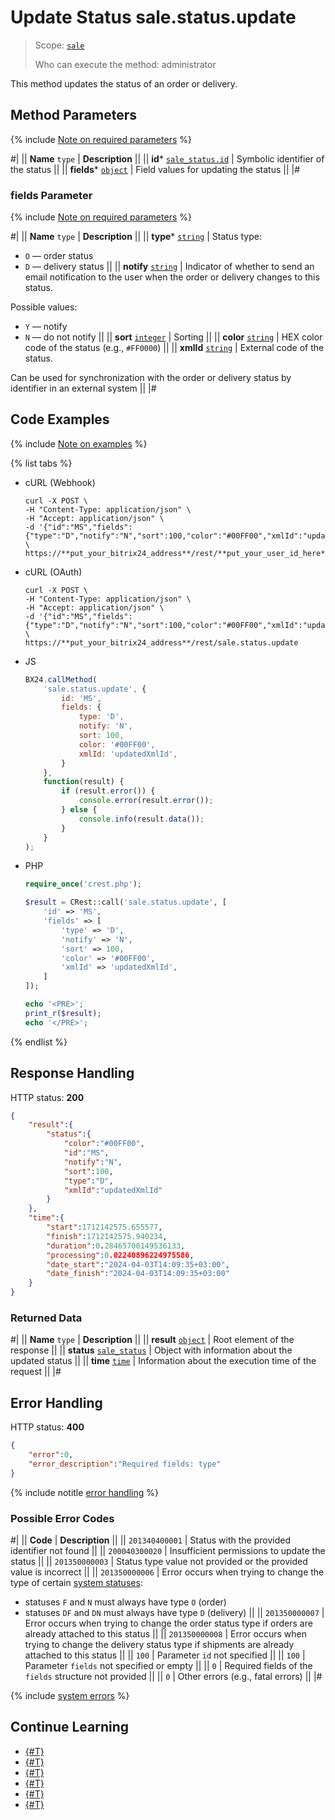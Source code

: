 # Update Status sale.status.update

> Scope: [`sale`](../../scopes/permissions.md)
>
> Who can execute the method: administrator

This method updates the status of an order or delivery.

## Method Parameters

{% include [Note on required parameters](../../../_includes/required.md) %}

#|
|| **Name**
`type` | **Description** ||
|| **id***
[`sale_status.id`](../data-types.md) | Symbolic identifier of the status ||
|| **fields***
[`object`](../../data-types.md) | Field values for updating the status ||
|#

### fields Parameter

{% include [Note on required parameters](../../../_includes/required.md) %}

#|
|| **Name**
`type` | **Description** ||
|| **type***
[`string`](../../data-types.md) | Status type:
- `O` — order status
- `D` — delivery status ||
|| **notify**
[`string`](../../data-types.md) | Indicator of whether to send an email notification to the user when the order or delivery changes to this status.

Possible values:
- `Y` — notify
- `N` — do not notify
 ||
|| **sort**
[`integer`](../../data-types.md) | Sorting ||
|| **color**
[`string`](../../data-types.md) | HEX color code of the status (e.g., `#FF0000`) ||
|| **xmlId**
[`string`](../../data-types.md) | External code of the status.

Can be used for synchronization with the order or delivery status by identifier in an external system
||
|#

## Code Examples

{% include [Note on examples](../../../_includes/examples.md) %}

{% list tabs %}

- cURL (Webhook)

    ```http
    curl -X POST \
    -H "Content-Type: application/json" \
    -H "Accept: application/json" \
    -d '{"id":"MS","fields":{"type":"D","notify":"N","sort":100,"color":"#00FF00","xmlId":"updatedXmlId"}}' \
    https://**put_your_bitrix24_address**/rest/**put_your_user_id_here**/**put_your_webhook_here**/sale.status.update
    ```

- cURL (OAuth)

    ```http
    curl -X POST \
    -H "Content-Type: application/json" \
    -H "Accept: application/json" \
    -d '{"id":"MS","fields":{"type":"D","notify":"N","sort":100,"color":"#00FF00","xmlId":"updatedXmlId"},"auth":"**put_access_token_here**"}' \
    https://**put_your_bitrix24_address**/rest/sale.status.update
    ```

- JS

    ```js
    BX24.callMethod(
        'sale.status.update', {
            id: 'MS',
            fields: {
                type: 'D',
                notify: 'N',
                sort: 100,
                color: '#00FF00',
                xmlId: 'updatedXmlId',
            }
        },
        function(result) {
            if (result.error()) {
                console.error(result.error());
            } else {
                console.info(result.data());
            }
        }
    );
    ```

- PHP

    ```php
    require_once('crest.php');

    $result = CRest::call('sale.status.update', [
        'id' => 'MS',
        'fields' => [
            'type' => 'D',
            'notify' => 'N',
            'sort' => 100,
            'color' => '#00FF00',
            'xmlId' => 'updatedXmlId',
        ]
    ]);

    echo '<PRE>';
    print_r($result);
    echo '</PRE>';
    ```

{% endlist %}

## Response Handling

HTTP status: **200**

```json
{
    "result":{
        "status":{
            "color":"#00FF00",
            "id":"MS",
            "notify":"N",
            "sort":100,
            "type":"D",
            "xmlId":"updatedXmlId"
        }
    },
    "time":{
        "start":1712142575.655577,
        "finish":1712142575.940234,
        "duration":0.28465700149536133,
        "processing":0.02240896224975586,
        "date_start":"2024-04-03T14:09:35+03:00",
        "date_finish":"2024-04-03T14:09:35+03:00"
    }
}
```

### Returned Data

#|
|| **Name**
`type` | **Description** ||
|| **result**
[`object`](../../data-types.md) | Root element of the response ||
|| **status**
[`sale_status`](../data-types.md) | Object with information about the updated status ||
|| **time**
[`time`](../../data-types.md) | Information about the execution time of the request ||
|#

## Error Handling

HTTP status: **400**

```json
{
    "error":0,
    "error_description":"Required fields: type"
}
```

{% include notitle [error handling](../../../_includes/error-info.md) %}

### Possible Error Codes

#|
|| **Code** | **Description** ||
|| `201340400001` | Status with the provided identifier not found ||
|| `200040300020` | Insufficient permissions to update the status ||
|| `201350000003` | Status type value not provided or the provided value is incorrect ||
|| `201350000006` | Error occurs when trying to change the type of certain [system statuses](./default-status-table.md):

- statuses `F` and `N` must always have type `O` (order)
- statuses `DF` and `DN` must always have type `D` (delivery)
||
|| `201350000007` | Error occurs when trying to change the order status type if orders are already attached to this status ||
|| `201350000008` | Error occurs when trying to change the delivery status type if shipments are already attached to this status ||
|| `100` | Parameter `id` not specified ||
|| `100` | Parameter `fields` not specified or empty ||
|| `0` | Required fields of the `fields` structure not provided ||
|| `0` | Other errors (e.g., fatal errors) ||
|#

{% include [system errors](../../../_includes/system-errors.md) %}

## Continue Learning

- [{#T}](./index.md)
- [{#T}](./sale-status-add.md)
- [{#T}](./sale-status-get.md)
- [{#T}](./sale-status-list.md)
- [{#T}](./sale-status-delete.md)
- [{#T}](./sale-status-get-fields.md)